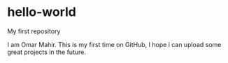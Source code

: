 # hello-world
My first repository

I am Omar Mahir. This is my first time on GitHub, I hope i can upload some great projects in the future. 
